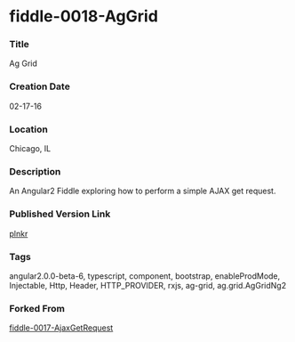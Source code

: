 fiddle-0018-AgGrid
======

### Title

Ag Grid


### Creation Date

02-17-16


### Location

Chicago, IL


### Description

An Angular2 Fiddle exploring how to perform a simple AJAX get request.


### Published Version Link

[plnkr](http://embed.plnkr.co/AgPnJNaXcSRuG9wTyXhr/)

### Tags

angular2.0.0-beta-6, typescript, component, bootstrap, enableProdMode, Injectable, Http, Header, HTTP_PROVIDER, rxjs, ag-grid, ag.grid.AgGridNg2


### Forked From

[fiddle-0017-AjaxGetRequest](../fiddle-0017-AjaxGetRequest)
